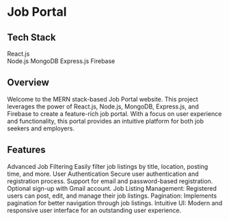 # Job Portal
## Tech Stack
React.js  
Node.js 
MongoDB 
Express.js 
Firebase 

## Overview
Welcome to the MERN stack-based Job Portal website. This project leverages the power of React.js, Node.js, MongoDB, Express.js, and Firebase to create a feature-rich job portal. With a focus on user experience and functionality, this portal provides an intuitive platform for both job seekers and employers.

## Features
 Advanced Job Filtering
 Easily filter job listings by title, location, posting time, and more.
 User Authentication
     Secure user authentication and registration process.
     Support for email and password-based registration.
     Optional sign-up with Gmail account.
 Job Listing Management:
     Registered users can post, edit, and manage their job listings.
Pagination:
    Implements pagination for better navigation through job listings.
Intuitive UI:
    Modern and responsive user interface for an outstanding user experience.
